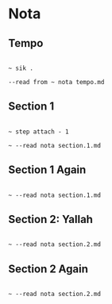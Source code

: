 # Nota

## Tempo

```scenario xoscilla

~ sik .

--read from ~ nota tempo.md

```

## Section 1

```scenario oscilla

~ step attach - 1

~ --read nota section.1.md

```

## Section 1 Again

```scenario oscilla

~ --read nota section.1.md

```

## Section 2: Yallah

```scenario oscilla

~ --read nota section.2.md

```

## Section 2 Again

```scenario oscilla

~ --read nota section.2.md

```
